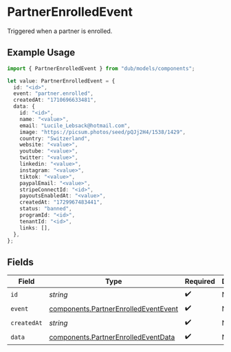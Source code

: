 # PartnerEnrolledEvent

Triggered when a partner is enrolled.

## Example Usage

```typescript
import { PartnerEnrolledEvent } from "dub/models/components";

let value: PartnerEnrolledEvent = {
  id: "<id>",
  event: "partner.enrolled",
  createdAt: "1710696633481",
  data: {
    id: "<id>",
    name: "<value>",
    email: "Lucile_Lebsack@hotmail.com",
    image: "https://picsum.photos/seed/pQJj2H4/1538/1429",
    country: "Switzerland",
    website: "<value>",
    youtube: "<value>",
    twitter: "<value>",
    linkedin: "<value>",
    instagram: "<value>",
    tiktok: "<value>",
    paypalEmail: "<value>",
    stripeConnectId: "<id>",
    payoutsEnabledAt: "<value>",
    createdAt: "1729967483441",
    status: "banned",
    programId: "<id>",
    tenantId: "<id>",
    links: [],
  },
};
```

## Fields

| Field                                                                                        | Type                                                                                         | Required                                                                                     | Description                                                                                  |
| -------------------------------------------------------------------------------------------- | -------------------------------------------------------------------------------------------- | -------------------------------------------------------------------------------------------- | -------------------------------------------------------------------------------------------- |
| `id`                                                                                         | *string*                                                                                     | :heavy_check_mark:                                                                           | N/A                                                                                          |
| `event`                                                                                      | [components.PartnerEnrolledEventEvent](../../models/components/partnerenrolledeventevent.md) | :heavy_check_mark:                                                                           | N/A                                                                                          |
| `createdAt`                                                                                  | *string*                                                                                     | :heavy_check_mark:                                                                           | N/A                                                                                          |
| `data`                                                                                       | [components.PartnerEnrolledEventData](../../models/components/partnerenrolledeventdata.md)   | :heavy_check_mark:                                                                           | N/A                                                                                          |